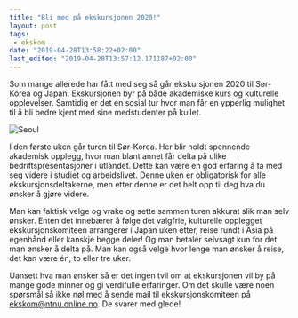 ```yaml
---
title: "Bli med på ekskursjonen 2020!"
layout: post
tags: 
 - ekskom
date: "2019-04-28T13:58:22+02:00"
last_edited: "2019-04-28T13:57:12.171187+02:00"
---
```

Som mange allerede har fått med seg så går ekskursjonen 2020 til Sør-Korea og Japan. Ekskursjonen byr på både akademiske kurs og kulturelle opplevelser. Samtidig er det en sosial tur hvor man får en ypperlig mulighet til å bli bedre kjent med sine medstudenter på kullet.

![Seoul](https://online.ntnu.no/media/images/responsive/e3fef5ce-c706-4f5b-9b0e-da298710eb54.jpeg)

I den første uken går turen til Sør-Korea. Her blir holdt spennende akademisk opplegg, hvor man blant annet får delta på ulike bedriftspresentasjoner i utlandet. Dette kan være en god erfaring å ta med seg videre i studiet og arbeidslivet. Denne uken er obligatorisk for alle ekskursjonsdeltakerne, men etter denne er det helt opp til deg hva du ønsker å gjøre videre.

Man kan faktisk velge og vrake og sette sammen turen akkurat slik man selv ønsker. Enten det innebærer å følge det valgfrie, kulturelle opplegget ekskursjonskomiteen arrangerer i Japan uken etter, reise rundt i Asia på egenhånd eller kanskje begge deler! Og man betaler selvsagt kun for det man ønsker å delta på. Man kan også velge hvor lenge man ønsker å reise, det kan være én, to eller tre uker.

Uansett hva man ønsker så er det ingen tvil om at ekskursjonen vil by på mange gode minner og gi verdifulle erfaringer. Om det skulle være noen spørsmål så ikke nøl med å sende mail til ekskursjonskomiteen på ekskom@ntnu.online.no. De svarer med glede!
